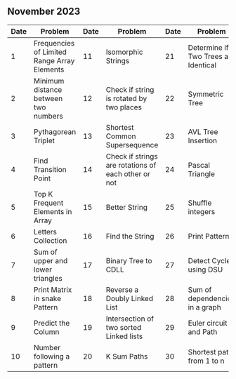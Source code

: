 ## November 2023

| Date | Problem                                     | Date | Problem                                             | Date | Problem                              |
| ---- | ------------------------------------------- | ---- | --------------------------------------------------- | ---- | ------------------------------------ |
| 1    | Frequencies of Limited Range Array Elements | 11   | Isomorphic Strings                                  | 21   | Determine if Two Trees are Identical |
| 2    | Minimum distance between two numbers        | 12   | Check if string is rotated by two places            | 22   | Symmetric Tree                       |
| 3    | Pythagorean Triplet                         | 13   | Shortest Common Supersequence                       | 23   | AVL Tree Insertion                   |
| 4    | Find Transition Point                       | 14   | Check if strings are rotations of each other or not | 24   | Pascal Triangle                      |
| 5    | Top K Frequent Elements in Array            | 15   | Better String                                       | 25   | Shuffle integers                     |
| 6    | Letters Collection                          | 16   | Find the String                                     | 26   | Print Pattern                        |
| 7    | Sum of upper and lower triangles            | 17   | Binary Tree to CDLL                                 | 27   | Detect Cycle using DSU               |
| 8    | Print Matrix in snake Pattern               | 18   | Reverse a Doubly Linked List                        | 28   | Sum of dependencies in a graph       |
| 9    | Predict the Column                          | 19   | Intersection of two sorted Linked lists             | 29   | Euler circuit and Path               |
| 10   | Number following a pattern                  | 20   | K Sum Paths                                         | 30   | Shortest path from 1 to n            |
